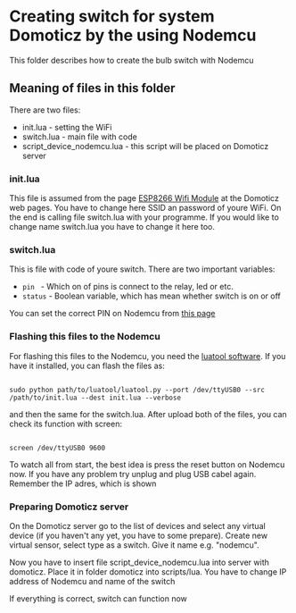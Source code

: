 <h1>Creating switch for system Domoticz by the using Nodemcu</h1>
This folder describes how to create the bulb switch with Nodemcu
<h2>Meaning of files in this folder</h2>
<p>There are two files:</p>
<ul>
<li> init.lua - setting the WiFi
<li> switch.lua - main file with code
<li> script_device_nodemcu.lua - this script will be placed on Domoticz server
</ul>
<h3>init.lua</h3>
<p>This file is assumed from the page <a href="https://www.domoticz.com/wiki/ESP8266_WiFi_module">ESP8266 Wifi Module</a> at the Domoticz web pages. You have to change here SSID an password of youre WiFi. On the end is calling file switch.lua with your programme. If you would like to change name switch.lua you have to change it here too.</p>
<h3>switch.lua</h3>
<p>This is file with code of youre switch. There are two important variables:</p>
<ul>
<li><code>pin </code> - Which on of pins is connect to the relay, led or etc.
<li><code>status</code> - Boolean variable, which has mean whether switch is on or off
</ul>
<p>You can set the correct PIN on Nodemcu from <a href="http://www.cnx-software.com/2015/04/18/nodemcu-is-both-a-breadboard-friendly-esp8266-wi-fi-board-and-a-lua-based-firmware/">this page</a></p>
<h3>Flashing this files to the Nodemcu</h3>
<p>For flashing this files to the Nodemcu, you need the <a href="https://github.com/4refr0nt/luatool">luatool software</a>. If you have it installed, you can flash the files as:</p>
<code>
sudo python path/to/luatool/luatool.py --port /dev/ttyUSB0 --src /path/to/init.lua --dest init.lua --verbose
</code>
<p>and then the same for the switch.lua. After upload both of the files, you can check its function with screen:</p>
<code>
screen /dev/ttyUSB0 9600
</code>
<p>To watch all from start, the best idea is press the reset button on Nodemcu now. If you have any problem try unplug and plug USB cabel again. Remember the IP adres, which is shown</p>
<h3>Preparing Domoticz server</h3>
<p>On the Domoticz server go to the list of devices and select any virtual device (if you haven't any yet, you have to some prepare). Create new virtual sensor, select type as a switch. Give it name e.g. "nodemcu".</p>
<p>Now you have to insert file script_device_nodemcu.lua into server with domoticz. Place it in folder domoticz into scripts/lua. You have to change IP address of Nodemcu and name of the switch</p>
<p>If everything is correct, switch can function now</p>
